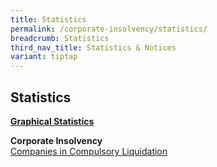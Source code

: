 ```yaml
---
title: Statistics
permalink: /corporate-insolvency/statistics/
breadcrumb: Statistics
third_nav_title: Statistics & Notices
variant: tiptap
---
```

<h2>Statistics</h2>
<p><strong><u>Graphical Statistics</u></strong>
</p>
<p><strong>Corporate Insolvency</strong>
<br><a href="/files/CWU statistics/Companies_Liquidation_2025__July_.pdf" rel="noopener nofollow" target="_blank">Companies in Compulsory Liquidation</a>
<br>
</p>